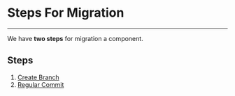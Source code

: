 # Steps For Migration

---

We have **two steps** for migration a component.

## Steps

1. [Create Branch](Create_Branch_and_Initial_Migration.md)
2. [Regular Commit](Regular_Migration_Step.md)
